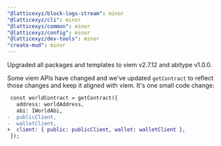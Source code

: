 ```yaml
---
"@latticexyz/block-logs-stream": minor
"@latticexyz/cli": minor
"@latticexyz/common": minor
"@latticexyz/config": minor
"@latticexyz/dev-tools": minor
"create-mud": minor
---
```


Upgraded all packages and templates to viem v2.7.12 and abitype v1.0.0.

Some viem APIs have changed and we've updated `getContract` to reflect those changes and keep it aligned with viem. It's one small code change:

```diff
 const worldContract = getContract({
   address: worldAddress,
   abi: IWorldAbi,
-  publicClient,
-  walletClient,
+  client: { public: publicClient, wallet: walletClient },
 });
```
